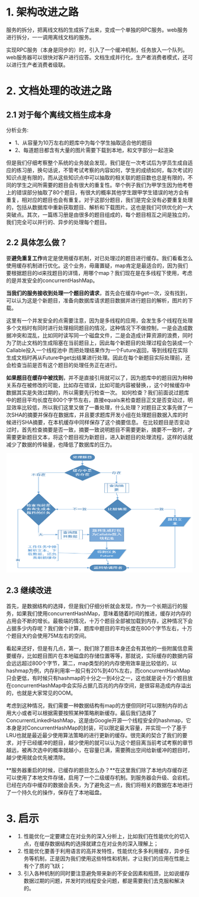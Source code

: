 # 1. 架构改进之路

服务的拆分，把离线文档的生成拆了出来，变成一个单独的RPC服务。web服务进行拆分，一一调用离线文档的服务。

实现RPC服务（本身是同步的）时，引入了一个缓冲机制，任务放入一个队列。web服务器可以很快对客户进行应答。文档生成并行化，生产者消费者模式，还可以进行生产者消费者级联。

# 2. 文档处理的改进之路

## 2.1 对于每个离线文档生成本身

分析业务:

- 1、从容量为10万左右的题库中为每个学生抽取适合他的题目
- 2、每道题目都含有大量的图片需要下载到本地，和文字部分一起渲染

但是我们仔细考察整个系统的业务就会发现，我们是在一次考试后为学员生成自适应的练习册，换句话说，不管考试考察的内容如何，学生的成绩如何，每次考试的知识点是有限的，而从这些知识点中可以抽取的相关联的题目数也总是有限的，不同的学生之间所需要的题目会有很大的重复性。举个例子我们为甲学生因为他考卷上的错误部分抽取了80个题目，有很大的概率其他学生跟甲学生错误的地方会有重复，相对应的题目也会有重复。对于这部分题目，我们是完全没有必要重复处理的，包括从数据库中重新获取题目、解析和下载图片。这也是我们可供优化的一大突破点。其次，一篇练习册是由很多的题目组成的，每个题目相互之间是独立的，我们完全可以并行的、异步的处理每个题目。

## 2.2 具体怎么做？

要**避免重复工作**肯定是使用缓存机制，对已处理过的题目进行缓存。我们看看怎么使用缓存机制进行优化。这个业务，毋庸置疑，map肯定是最适合的，因为我们要根据题目的id来找题目的详情，用哪个map？我们现在是在多线程下使用，考虑的是并发安全的concurrentHashMap。

**当我们的服务接收到处理一个题目的请求**，首先会在缓存中get一次，没有找到，可以认为这是个新题目，准备向数据库请求题目数据并进行题目的解析，图片的下载。

这里有一个并发安全的点需要注意，因为是多线程的应用，会发生多个线程在处理多个文档时有同时进行处理相同题目的情况，这种情况下不做控制，一是会造成数据冲突和混乱，比如同时读写同一个磁盘文件，二是会造成计算资源的浪费，同时为了防止文档的生成阻塞在当前题目上，因此每个新题目的处理过程会包装成一个Callable投入一个线程池中 而把处理结果作为一个Future返回，等到线程在实际生成文档时再从Future中get出结果进行处理。因此在每个新题目实际处理前，还会检查当前是否有这个题目的处理任务正在进行。

**如果题目在缓存中被找到**，并不是直接引用就可以了，因为题库中的题目因为种种关系存在被修改的可能，比如存在错误，比如可能内容被替换，，这个时候缓存中数据其实是失效过期的，所以需要先行检查一次。
如何检查？我们前面说过题库中的题目平均长度在800个字节左右，直接equals来检查题目正文是否变动过，明显效率比较低，所以我们这里又做了一番处理，什么处理？对题目正文事先做了一次SHA的摘要并保存在数据库，并且要求题库开发小组在处理题目数据入库的时候进行SHA摘要，在本机缓存中同样保存了这个摘要信息。
在比较题目是否变动过时，首先检查摘要是否一致，摘要一致说明题目不需要更新，摘要不一致时，才需要更新题目文本，将这个题目视为新题目，进入新题目的处理流程，这样的话就减少了数据的传输量，也降低了数据库的压力。

![](./img/Thread_Opti_1.png)
 
## 2.3 继续改进

首先，是数据结构的选择，但是我们仔细分析就会发现，作为一个长期运行的服务，如果我们使用concurrentHashMap，意味着随着时间的推进，缓存对内存的占用会不断的增长。最极端的情况，十万个题目全部被加载到内存，这种情况下会占据多少内存呢？我们做个计算，题库中题目的平均长度在800个字节左右，十万个题目大约会使用75M左右的空间。

看起来还好，但是有几点，第一，我们除了题目本身还会有其他的一些附属信息需要缓存，比如题目图片在本地磁盘的存储位置等等，那就说，实际缓存的数据内容会远远超过800个字节，第二，map类型的的内存使用效率是比较低的，以hashmap为例，内存利用率一般只有20%到40%左右，而concurrentHashMap只会更低，有时候只有hashmap的十分之一到4分之一，这也就是说十万个题目放在concurrentHashMap中会实际占据几百兆的内存空间，是很容易造成内存溢出的，也就是大家常见的OOM。

考虑到这种情况，我们需要一种数据结构有map的方便但同时可以限制内存的占用大小或者可以根据需要按照某种策略刷新缓存。最后我们选择了ConcurrentLinkedHashMap，这是由Google开源一个线程安全的hashmap，它本身是对ConcurrentHashMap的封装，可以限定最大容量，并实现一个了基于LRU也就是最近最少使用算法策略的进行更新的缓存。很完美的契合了我们的要求，对于已经缓冲的题目，越少使用的就可以认为这个题目离当前考试考察的章节越远，被再次选中的概率就越小，在容量已满，需要腾出空间给新缓冲的题目时，越少使用就会优先被清除。

**服务器重启的时候，已缓存的题目怎么办？**在这里我们除了本地内存缓存还可以使用了本地文件存储，启用了一个二级缓存机制。到服务器会升级、会宕机，已经在内存中缓存的数据会丢失，为了避免这一点，我们将相关的数据在本地进行了一个持久化的操作，保存在了本地磁盘。

# 3. 启示

- 1. 性能优化一定要建立在对业务的深入分析上，比如我们在性能优化的切入点，在缓存数据结构的选择就建立在对业务的深入理解上；
- 2. 性能优化要善于利用语言的高并发特性，性能优化多多利用缓存，异步任务等机制，正是因为我们使用这些特性和机制，才让我们的应用在性能上有个了质的飞跃；
- 3. 引入各种机制的同时要注意避免带来新的不安全因素和瓶颈，比如说缓存数据过期的问题，并发时的线程安全问题，都是需要我们去克服和解决的。

